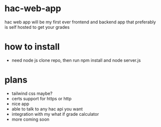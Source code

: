 # hac-web-app
hac web app will be my first ever frontend and backend app that preferably is self hosted to get your grades

# how to install
- need node js
clone repo, then run npm install and node server.js

# plans
- tailwind css maybe?
- certs support for https or http
- nice app
- able to talk to any hac api you want
- integration with my what if grade calculator
- more coming soon